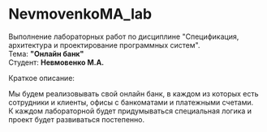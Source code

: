 # NevmovenkoMA_lab
<p>Выполнение лабораторных работ по дисциплине "Спецификация, архитектура и проектирование программных систем".
<br>
Тема: <b> "Онлайн банк" </b>
<br>
Студент: <b> Невмовенко М.А.</b>

Краткое описание: <br>
<p> Мы будем реализовывать свой онлайн банк, в каждом из которых есть сотрудники и клиенты, офисы с банкоматами и платежными счетами. <br>
К каждом лабораторной будет придумываться специальная логика и проект будет развиваться постепенно.
